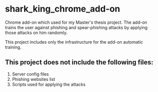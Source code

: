 # shark_king_chrome_add-on

Chrome add-on which used for my Master's thesis project. 
The add-on trains the user against phishing and spear-phishing attacks by applying those attacks on him randomly.

This project includes only the infrastructure for the add-on automatic training.

This project does not include the following files:
---------------------------------------------------
1. Server config files
2. Phishing websites list
3. Scripts used for applying the attacks
